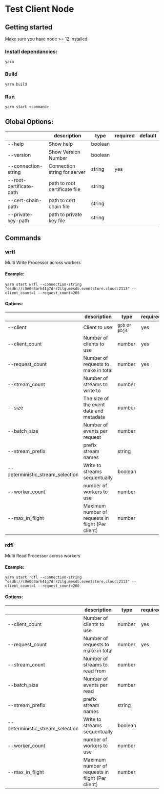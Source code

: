 # Test Client Node

## Getting started

Make sure you have node >= 12 installed

### Install dependancies:

```
yarn
```

### Build

```
yarn build
```

### Run

```
yarn start <command>
```

## Global Options:

|                         | description                   | type    | required | default |
| ----------------------- | ----------------------------- | ------- | -------- | ------- |
| --help                  | Show help                     | boolean |          |         |
| --version               | Show Version Number           | boolean |          |         |
| --connection-string     | Connection string for server  | string  | yes      |         |
| --root-certificate-path | path to root certificate file | string  |          |         |
| --cert-chain-path       | path to cert chain file       | string  |          |         |
| --private-key-path      | path to private key file      | string  |          |         |

## Commands

### wrfl

Multi Write Processor across workers

#### Example:

```
yarn start wrfl --connection-string "esdb://c0e0d3arh41g7drr2ilg.mesdb.eventstore.cloud:2113" --client_count=1 --request_count=200
```

#### Options:

|                                  | description                                       | type            | required | default       |
| -------------------------------- | ------------------------------------------------- | --------------- | -------- | ------------- |
| --client                         | Client to use                                     | `gpb` or `pbjs` | yes      | `gpb`         |
| --client_count                   | Number of clients to use                          | number          | yes      |               |
| --request_count                  | Number of requests to make in total               | number          | yes      |               |
| --stream_count                   | Number of streams to write to                     | number          |          | 1000          |
| --size                           | The size of the event data and metadata           | number          |          | 256           |
| --batch_size                     | Number of events per request                      | number          |          | 1             |
| --stream_prefix                  | prefix stream names                               | string          |          |               |
| --deterministic_stream_selection | Write to streams sequentually                     | boolean         |          | false         |
| --worker_count                   | number of workers to use                          | number          |          | cpu count - 1 |
| --max_in_flight                  | Maximum number of requests in flight (Per client) | number          |          | Infinity      |

### rdfl

Multi Read Processor across workers

#### Example:

```
yarn start rdfl --connection-string "esdb://c0e0d3arh41g7drr2ilg.mesdb.eventstore.cloud:2113" --client_count=1 --request_count=200
```

#### Options:

|                                  | description                                       | type    | required | default       |
| -------------------------------- | ------------------------------------------------- | ------- | -------- | ------------- |
| --client_count                   | Number of clients to use                          | number  | yes      |               |
| --request_count                  | Number of requests to make in total               | number  | yes      |               |
| --stream_count                   | Number of streams to read from                    | number  |          | 1000          |
| --batch_size                     | Number of events per read                         | number  |          | 1             |
| --stream_prefix                  | prefix stream names                               | string  |          |               |
| --deterministic_stream_selection | Write to streams sequentually                     | boolean |          | false         |
| --worker_count                   | number of workers to use                          | number  |          | cpu count - 1 |
| --max_in_flight                  | Maximum number of requests in flight (Per client) | number  |          | Infinity      |
